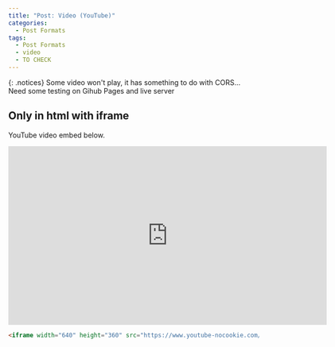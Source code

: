 ```yaml
---
title: "Post: Video (YouTube)"
categories:
  - Post Formats
tags:
  - Post Formats
  - video
  - TO CHECK
---
```


{: .notices}
Some video won't play, it has something to do with CORS...\
Need some testing on Gihub Pages and live server

## Only in html with iframe

YouTube video embed below.

<iframe width="640" height="360" src="https://www.youtube-nocookie.com/embed/lDi9uFcD7XI?controls=0&amp;showinfo=0" frameborder="0" allowfullscreen></iframe>

```html
<iframe width="640" height="360" src="https://www.youtube-nocookie.com/embed/lDi9uFcD7XI?controls=0&amp;showinfo=0" frameborder="0" allowfullscreen></iframe>
```
